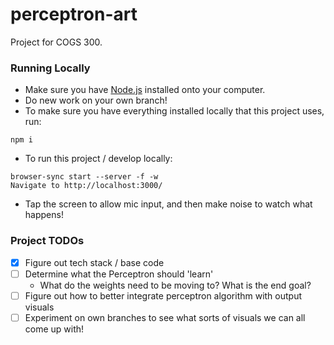 # perceptron-art
Project for COGS 300.

### Running Locally
- Make sure you have [Node.js](https://nodejs.org/en/) installed onto your computer.
- Do new work on your own branch!
- To make sure you have everything installed locally that this project uses, run:
```
npm i

```
- To run this project / develop locally:
```
browser-sync start --server -f -w
Navigate to http://localhost:3000/
```
- Tap the screen to allow mic input, and then make noise to watch what happens!

### Project TODOs
- [x] Figure out tech stack / base code
- [ ] Determine what the Perceptron should 'learn'
    - What do the weights need to be moving to? What is the end goal?
- [ ] Figure out how to better integrate perceptron algorithm with output visuals
- [ ] Experiment on own branches to see what sorts of visuals we can all come up with!
